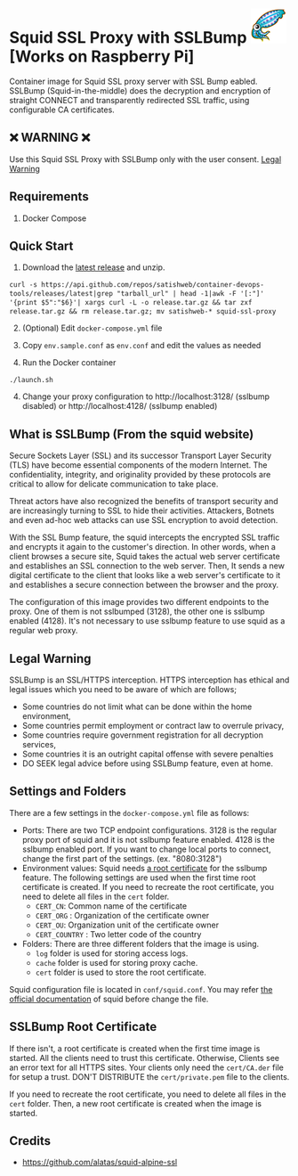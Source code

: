 # Squid SSL Proxy with SSLBump ![Logo](images/squid-logo.png) [Works on Raspberry Pi]
Container image for Squid SSL proxy server with SSL Bump eabled. SSLBump (Squid-in-the-middle) does the decryption and encryption of straight CONNECT and transparently redirected SSL traffic, using configurable CA certificates.

## :x: WARNING :x:
Use this Squid SSL Proxy with SSLBump only with the user consent. [Legal Warning](#legal-warning)

## Requirements
1. Docker Compose

## Quick Start

1. Download the [latest release](https://github.com/satishweb/squid-ssl-proxy/releases/latest) and unzip.

```shell
curl -s https://api.github.com/repos/satishweb/container-devops-tools/releases/latest|grep "tarball_url" | head -1|awk -F '[:"]' '{print $5":"$6}'| xargs curl -L -o release.tar.gz && tar zxf release.tar.gz && rm release.tar.gz; mv satishweb-* squid-ssl-proxy
```

2. (Optional) Edit `docker-compose.yml` file

3. Copy `env.sample.conf` as `env.conf` and edit the values as needed

4. Run the Docker container

```shell
./launch.sh
```

4. Change your proxy configuration to http://localhost:3128/ (sslbump disabled) or http://localhost:4128/ (sslbump enabled)

## What is SSLBump (From the squid website)

Secure Sockets Layer (SSL) and its successor Transport Layer Security (TLS) have become essential components of the modern Internet. The confidentiality, integrity, and originality provided by these protocols are critical to allow for delicate communication to take place.

Threat actors have also recognized the benefits of transport security and are increasingly turning to SSL to hide their activities. Attackers, Botnets and even ad-hoc web attacks can use SSL encryption to avoid detection.

With the SSL Bump feature, the squid intercepts the encrypted SSL traffic and encrypts it again to the customer's direction. In other words, when a client browses a secure site, Squid takes the actual web server certificate and establishes an SSL connection to the web server. Then, It sends a new digital certificate to the client that looks like a web server's certificate to it and establishes a secure connection between the browser and the proxy.

The configuration of this image provides two different endpoints to the proxy. One of them is not sslbumped (3128), the other one is sslbump enabled (4128). It's not necessary to use sslbump feature to use squid as a regular web proxy.

## Legal Warning

SSLBump is an SSL/HTTPS interception. HTTPS interception has ethical and legal issues which you need to be aware of which are follows;

* Some countries do not limit what can be done within the home environment,
* Some countries permit employment or contract law to overrule privacy,
* Some countries require government registration for all decryption services,
* Some countries it is an outright capital offense with severe penalties
* DO SEEK legal advice before using SSLBump feature, even at home.

## Settings and Folders

There are a few settings in the `docker-compose.yml` file as follows:

* Ports: There are two TCP endpoint configurations. 3128 is the regular proxy port of squid and it is not sslbump feature enabled. 4128 is the sslbump enabled port. If you want to change local ports to connect, change the first part of the settings. (ex. "8080:3128")
* Environment values: Squid needs [a root certificate](#sslbump-root-certificate) for the sslbump feature. The following settings are used when the first time root certificate is created. If you need to recreate the root certificate, you need to delete all files in the `cert` folder.
  * `CERT_CN`: Common name of the certificate
  * `CERT_ORG` : Organization of the certificate owner
  * `CERT_OU`: Organization unit of the certificate owner
  * `CERT_COUNTRY` : Two letter code of the country
* Folders: There are three different folders that the image is using.
  * `log` folder is used for storing access logs.
  * `cache` folder is used for storing proxy cache.
  * `cert` folder is used to store the root certificate.

Squid configuration file is located in `conf/squid.conf`. You may refer [the official documentation](http://www.squid-cache.org/Versions/v3/3.5/cfgman/) of squid before change the file.

## SSLBump Root Certificate

If there isn't, a root certificate is created when the first time image is started. All the clients need to trust this certificate. Otherwise, Clients see an error text for all HTTPS sites. Your clients only need the `cert/CA.der` file for setup a trust. DON'T DISTRIBUTE the `cert/private.pem` file to the clients.

If you need to recreate the root certificate, you need to delete all files in the `cert` folder. Then, a new root certificate is created when the image is started.

## Credits
- https://github.com/alatas/squid-alpine-ssl
